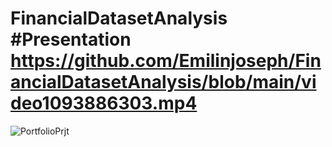 
# FinancialDatasetAnalysis  #Presentation https://github.com/Emilinjoseph/FinancialDatasetAnalysis/blob/main/video1093886303.mp4


![PortfolioPrjt](https://github.com/Emilinjoseph/FinancialDatasetAnalysis/assets/37008863/4740187a-9a8b-4e3e-9236-f8c30a0c9b12)

